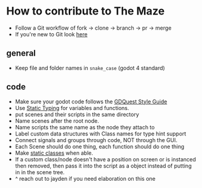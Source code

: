 # How to contribute to The Maze
- Follow a Git workflow of fork -> clone -> branch -> pr -> merge
- If you're new to Git look [here](https://docs.github.com/en/get-started/quickstart/contributing-to-projects)

## general 
- Keep file and folder names in `snake_case` (godot 4 standard)

## code
- Make sure your godot code follows the [GDQuest Style Guide](https://gdquest.gitbook.io/gdquests-guidelines/godot-gdscript-guidelines)
- Use [Static Typing](https://docs.godotengine.org/en/latest/tutorials/scripting/gdscript/static_typing.html) for variables and functions.
- put scenes and their scripts in the same directory
- Name scenes after the root node.
- Name scripts the same name as the node they attach to 
- Label custom data structures with Class names for type hint support
- Connect signals and groups through code, NOT through the GUI.
- Each Scene should do one thing, each function should do one thing 
- Make [static classes](https://godottutorials.com/courses/introduction-to-gdscript/godot-tutorials-gdscript-20/) when able.
- If a custom class/node doesn't have a position on screen or is instanced then removed, then pass it into the script as a object instead of putting in in the scene tree.
- ^ reach out to jayden if you need elaboration on this one